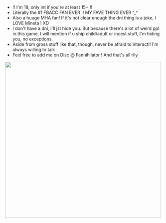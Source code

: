- !! I'm 18, only int if you're at least 15+ !!
- Literally the #1 FBACC FAN EVER !! MY FAVE THING EVER ^_^ 
- Also a huuge MHA fan! If it's not clear enough the dni thing is a joke, I LOVE Mineta ! XD
- I don't have a dni, I'll jst hide you. But because there's a lot of weird ppl in this game, I will mention if u ship child/adult or incest stuff, I'm hiding you, no exceptions. 
- Aside from gross stuff like that, though, never be afraid to interact!! I'm always willing to talk
- Feel free to add me on Disc @ Fannihilator ! And that's all rlly 
<img src="https://file.garden/Zgb3pBYz2m6JmruU/now%20im%20considering.png" width="500" />

